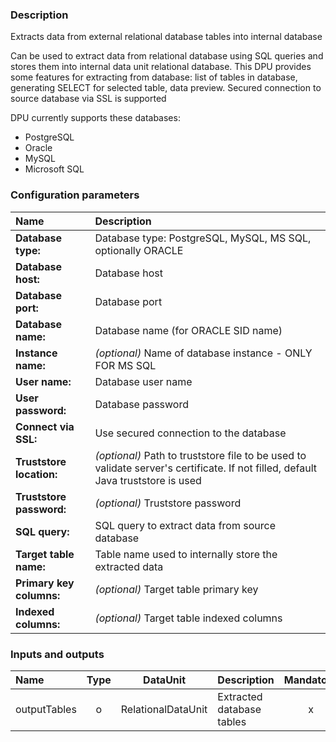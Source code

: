 ### Description

Extracts data from external relational database tables into internal database

Can be used to extract data from relational database using SQL queries and stores them into internal data unit relational database.
This DPU provides some features for extracting from database: list of tables in database, generating SELECT for selected table, data preview.
Secured connection to source database via SSL is supported

DPU currently supports these databases:
* PostgreSQL
* Oracle
* MySQL
* Microsoft SQL

### Configuration parameters

| Name | Description |
|:----|:----|
|**Database type:** |Database type: PostgreSQL, MySQL, MS SQL, optionally ORACLE |
|**Database host:** |Database host |
|**Database port:** |Database port |
|**Database name:** |Database name (for ORACLE SID name) |
|**Instance name:** | *(optional)* Name of database instance - ONLY FOR MS SQL |
|**User name:** |Database user name |
|**User password:** |Database password |
|**Connect via SSL:** |Use secured connection to the database |
|**Truststore location:** |*(optional)* Path to truststore file to be used to validate server's certificate. If not filled, default Java truststore is used |
|**Truststore password:** |*(optional)* Truststore password |
|**SQL query:** |SQL query to extract data from source database |
|**Target table name:** |Table name used to internally store the extracted data |
|**Primary key columns:** |*(optional)* Target table primary key |
|**Indexed columns:** |*(optional)* Target table indexed columns |

### Inputs and outputs ###

|Name |Type | DataUnit | Description | Mandatory |
|:---|:---:|:---:|:---|:---:|
|outputTables |o    |RelationalDataUnit |Extracted database tables |x|

